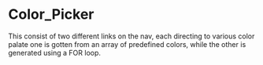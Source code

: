 # Color_Picker
This consist of two different links on the nav, each directing to various color palate one is gotten from an array of predefined colors, while the other is generated using a FOR loop.
